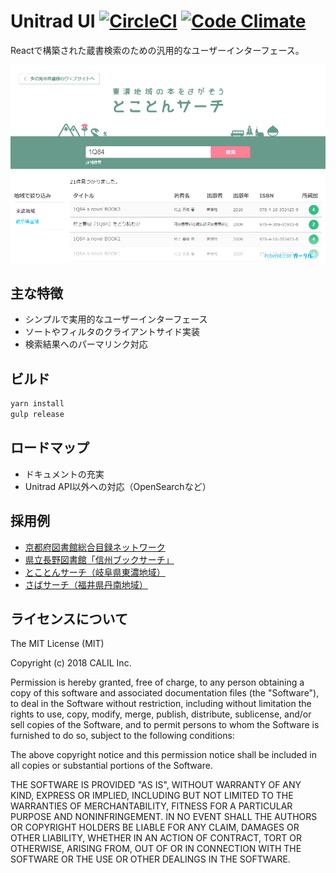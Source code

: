 # Unitrad UI [![CircleCI](https://circleci.com/gh/CALIL/unitrad-view.svg?style=svg&circle-token=d24be688449a3d6069f5614b642e7f16c4129a8a)](https://circleci.com/gh/CALIL/unitrad-view) [![Code Climate](https://codeclimate.com/repos/57dbd79e63c7b449d2002209/badges/0e1c7d8b4feeac816b58/gpa.svg)](https://codeclimate.com/repos/57dbd79e63c7b449d2002209/feed)

Reactで構築された蔵書検索のための汎用的なユーザーインターフェース。

![スクリーン](doc/images/screen.png)

## 主な特徴

- シンプルで実用的なユーザーインターフェース
- ソートやフィルタのクライアントサイド実装
- 検索結果へのパーマリンク対応

## ビルド

```bash
yarn install
gulp release
```

## ロードマップ

- ドキュメントの充実
- Unitrad API以外への対応（OpenSearchなど）

## 採用例

- [京都府図書館総合目録ネットワーク](https://www.library.pref.kyoto.jp/cross/cross.html)
- [県立長野図書館「信州ブックサーチ」](https://www.library.pref.nagano.jp/licsxp-opac/shinshubooksearch.html)
- [とことんサーチ（岐阜県東濃地域）](https://tokoton.calil.jp/)
- [さばサーチ（福井県丹南地域）](https://sabae.calil.jp/)

## ライセンスについて

The MIT License (MIT)

Copyright (c) 2018 CALIL Inc.

Permission is hereby granted, free of charge, to any person obtaining a copy
of this software and associated documentation files (the "Software"), to deal
in the Software without restriction, including without limitation the rights
to use, copy, modify, merge, publish, distribute, sublicense, and/or sell
copies of the Software, and to permit persons to whom the Software is
furnished to do so, subject to the following conditions:

The above copyright notice and this permission notice shall be included in all
copies or substantial portions of the Software.

THE SOFTWARE IS PROVIDED "AS IS", WITHOUT WARRANTY OF ANY KIND, EXPRESS OR
IMPLIED, INCLUDING BUT NOT LIMITED TO THE WARRANTIES OF MERCHANTABILITY,
FITNESS FOR A PARTICULAR PURPOSE AND NONINFRINGEMENT. IN NO EVENT SHALL THE
AUTHORS OR COPYRIGHT HOLDERS BE LIABLE FOR ANY CLAIM, DAMAGES OR OTHER
LIABILITY, WHETHER IN AN ACTION OF CONTRACT, TORT OR OTHERWISE, ARISING FROM,
OUT OF OR IN CONNECTION WITH THE SOFTWARE OR THE USE OR OTHER DEALINGS IN THE
SOFTWARE.
